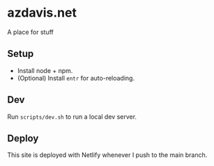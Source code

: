 # azdavis.net

A place for stuff

## Setup

- Install node + npm.
- (Optional) Install `entr` for auto-reloading.

## Dev

Run `scripts/dev.sh` to run a local dev server.

## Deploy

This site is deployed with Netlify whenever I push to the main branch.

